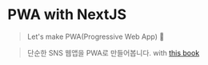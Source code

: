 # PWA with NextJS

> Let's make PWA(Progressive Web App) 🚀

> 단순한 SNS 웹앱을 PWA로 만들어봅니다. with [this book](http://www.yes24.com/Product/Goods/91360603)
